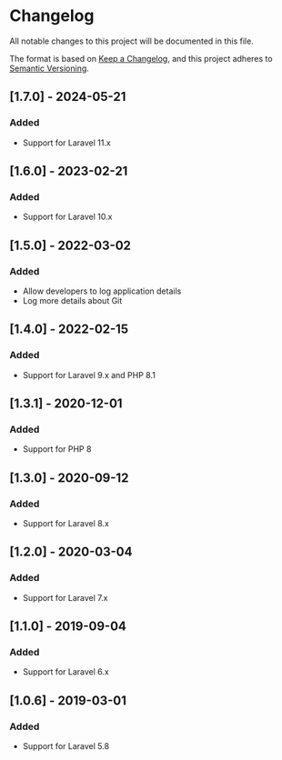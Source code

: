 # Changelog
All notable changes to this project will be documented in this file.

The format is based on [Keep a Changelog](https://keepachangelog.com/en/1.0.0/),
and this project adheres to [Semantic Versioning](https://semver.org/spec/v2.0.0.html).

## [1.7.0] - 2024-05-21
### Added
- Support for Laravel 11.x

## [1.6.0] - 2023-02-21
### Added
- Support for Laravel 10.x

## [1.5.0] - 2022-03-02
### Added
- Allow developers to log application details
- Log more details about Git

## [1.4.0] - 2022-02-15
### Added
- Support for Laravel 9.x and PHP 8.1

## [1.3.1] - 2020-12-01
### Added
- Support for PHP 8

## [1.3.0] - 2020-09-12
### Added
- Support for Laravel 8.x

## [1.2.0] - 2020-03-04
### Added
- Support for Laravel 7.x

## [1.1.0] - 2019-09-04
### Added
- Support for Laravel 6.x

## [1.0.6] - 2019-03-01
### Added
- Support for Laravel 5.8
